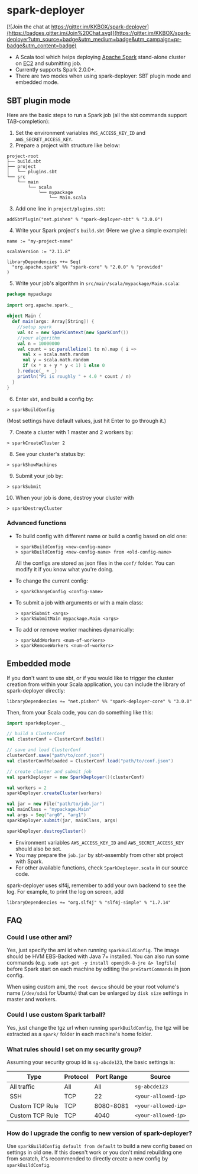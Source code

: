 # spark-deployer

[![Join the chat at https://gitter.im/KKBOX/spark-deployer](https://badges.gitter.im/Join%20Chat.svg)](https://gitter.im/KKBOX/spark-deployer?utm_source=badge&utm_medium=badge&utm_campaign=pr-badge&utm_content=badge)
* A Scala tool which helps deploying [Apache Spark](http://spark.apache.org/) stand-alone cluster on [EC2](http://aws.amazon.com/ec2/) and submitting job.
* Currently supports Spark 2.0.0+.
* There are two modes when using spark-deployer: SBT plugin mode and embedded mode.

## SBT plugin mode

Here are the basic steps to run a Spark job (all the sbt commands support TAB-completion):

1. Set the environment variables `AWS_ACCESS_KEY_ID` and `AWS_SECRET_ACCESS_KEY`.
2. Prepare a project with structure like below:

  ```
  project-root
  ├── build.sbt
  ├── project
  │   └── plugins.sbt
  └── src
      └── main
          └── scala
              └── mypackage
                  └── Main.scala
  ```

3. Add one line in `project/plugins.sbt`:

  ```
  addSbtPlugin("net.pishen" % "spark-deployer-sbt" % "3.0.0")
  ```

4. Write your Spark project's `build.sbt` (Here we give a simple example):

  ```
  name := "my-project-name"
   
  scalaVersion := "2.11.8"
   
  libraryDependencies ++= Seq(
    "org.apache.spark" %% "spark-core" % "2.0.0" % "provided"
  )
  ```

5. Write your job's algorithm in `src/main/scala/mypackage/Main.scala`:

  ```scala
  package mypackage
   
  import org.apache.spark._
   
  object Main {
    def main(args: Array[String]) {
      //setup spark
      val sc = new SparkContext(new SparkConf())
      //your algorithm
      val n = 10000000
      val count = sc.parallelize(1 to n).map { i =>
        val x = scala.math.random
        val y = scala.math.random
        if (x * x + y * y < 1) 1 else 0
      }.reduce(_ + _)
      println("Pi is roughly " + 4.0 * count / n)
    }
  }
  ```

6. Enter `sbt`, and build a config by:

  ```
  > sparkBuildConfig
  ```
  
  (Most settings have default values, just hit Enter to go through it.)

7. Create a cluster with 1 master and 2 workers by:

  ```
  > sparkCreateCluster 2
  ```

8. See your cluster's status by:

  ```
  > sparkShowMachines
  ```

9. Submit your job by:

  ```
  > sparkSubmit
  ```

10. When your job is done, destroy your cluster with

  ```
  > sparkDestroyCluster
  ```

### Advanced functions
* To build config with different name or build a config based on old one:

  ```
  > sparkBuildConfig <new-config-name>
  > sparkBuildConfig <new-config-name> from <old-config-name>
  ```

  All the configs are stored as json files in the `conf/` folder. You can modify it if you know what you're doing.

* To change the current config:

  ```
  > sparkChangeConfig <config-name>
  ```

* To submit a job with arguments or with a main class:

  ```
  > sparkSubmit <args>
  > sparkSubmitMain mypackage.Main <args>
  ```

* To add or remove worker machines dynamically:

  ```
  > sparkAddWorkers <num-of-workers>
  > sparkRemoveWorkers <num-of-workers>
  ```

## Embedded mode
If you don't want to use sbt, or if you would like to trigger the cluster creation from within your Scala application, you can include the library of spark-deployer directly:
```
libraryDependencies += "net.pishen" %% "spark-deployer-core" % "3.0.0"
```
Then, from your Scala code, you can do something like this:
```scala
import sparkdeployer._

// build a ClusterConf
val clusterConf = ClusterConf.build()

// save and load ClusterConf
clusterConf.save("path/to/conf.json")
val clusterConfReloaded = ClusterConf.load("path/to/conf.json")

// create cluster and submit job
val sparkDeployer = new SparkDeployer()(clusterConf)

val workers = 2
sparkDeployer.createCluster(workers)

val jar = new File("path/to/job.jar")
val mainClass = "mypackage.Main"
val args = Seq("arg0", "arg1")
sparkDeployer.submit(jar, mainClass, args)

sparkDeployer.destroyCluster()
```

* Environment variables `AWS_ACCESS_KEY_ID` and `AWS_SECRET_ACCESS_KEY` should also be set.
* You may prepare the `job.jar` by sbt-assembly from other sbt project with Spark.
* For other available functions, check `SparkDeployer.scala` in our source code.

spark-deployer uses slf4j, remember to add your own backend to see the log. For example, to print the log on screen, add
```
libraryDependencies += "org.slf4j" % "slf4j-simple" % "1.7.14"
```

## FAQ

### Could I use other ami?
Yes, just specify the ami id when running `sparkBuildConfig`. The image should be HVM EBS-Backed with Java 7+ installed. You can also run some commands (e.g. `sudo apt-get -y install openjdk-8-jre &> logfile`) before Spark start on each machine by editing the `preStartCommands` in json config.

When using custom ami, the `root device` should be your root volume's name (`/dev/sda1` for Ubuntu) that can be enlarged by `disk size` settings in master and workers.

### Could I use custom Spark tarball?
Yes, just change the tgz url when running `sparkBuildConfig`, the tgz will be extracted as a `spark/` folder in each machine's home folder.

### What rules should I set on my security group?
Assuming your security group id is `sg-abcde123`, the basic settings is:

Type | Protocol | Port Range | Source
---- | -------- | ---------- | ------
All traffic | All | All | `sg-abcde123`
SSH | TCP | 22 | `<your-allowed-ip>`
Custom TCP Rule | TCP | 8080-8081 | `<your-allowed-ip>`
Custom TCP Rule | TCP | 4040 | `<your-allowed-ip>`

### How do I upgrade the config to new version of spark-deployer?
Use `sparkBuildConfig default from default` to build a new config based on settings in old one. If this doesn't work or you don't mind rebuilding one from scratch, it's recommended to directly create a new config by `sparkBuildConfig`.
